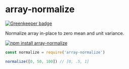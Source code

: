 # array-normalize

[![Greenkeeper badge](https://badges.greenkeeper.io/dfcreative/array-normalize.svg)](https://greenkeeper.io/)

Normalize array in-place to zero mean and unit variance.

[![npm install array-normalize](https://nodei.co/npm/array-normalize.png?mini=true)](https://npmjs.org/package/array-normalize/)

```js
const normalize = require('array-normalize')

normalize([0, 50, 100]) // [0, .5, 1]
```
